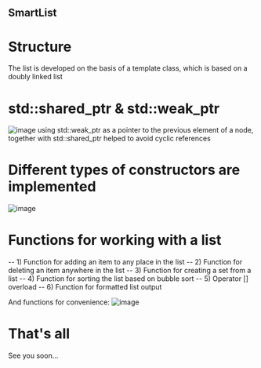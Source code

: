 ## SmartList

# Structure
The list is developed on the basis of a template class, which is based on a doubly linked list

# std::shared_ptr<Type> & std::weak_ptr<Type>
![image](https://github.com/zpnst/SmartList/assets/105946529/11e01836-df01-474a-bb18-7964e1d16dec)
using std::weak_ptr<Type> as a pointer to the previous element of a node, 
together with std::shared_ptr<Type> helped to avoid cyclic references

# Different types of constructors are implemented
![image](https://github.com/zpnst/SmartList/assets/105946529/930b56d0-e121-4146-8096-dd78098f38f9)

# Functions for working with a list
 -- 1) Function for adding an item to any place in the list
 -- 2) Function for deleting an item anywhere in the list
 -- 3) Function for creating a set from a list
 -- 4) Function for sorting the list based on bubble sort
 -- 5) Operator [] overload
 -- 6) Function for formatted list output

And functions for convenience:
  ![image](https://github.com/zpnst/SmartList/assets/105946529/18817dc5-2cfc-4197-8e4c-2b800bbb11f5)

# That's all
See you soon...


